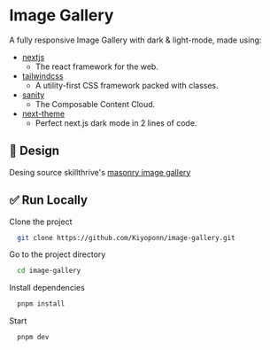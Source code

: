 # Image Gallery

A fully responsive Image Gallery with dark & light-mode, made using:

- [nextjs](https://nextjs.org/)
  - The react framework for the web.
- [tailwindcss](https://tailwindcss.com/)
  - A utility-first CSS framework packed with classes.
- [sanity](https://www.sanity.io/)
  - The Composable Content Cloud.
- [next-theme](https://github.com/pacocoursey/next-themes)
  - Perfect next.js dark mode in 2 lines of code.

## 🎨 Design

Desing source skillthrive's [masonry image gallery](https://www.skillthrive.com/challenges/masonry-image-gallery)

## ✅ Run Locally

Clone the project

```bash
  git clone https://github.com/Kiyoponn/image-gallery.git
```

Go to the project directory

```bash
  cd image-gallery
```

Install dependencies

```bash
  pnpm install
```

Start

```bash
  pnpm dev
```
